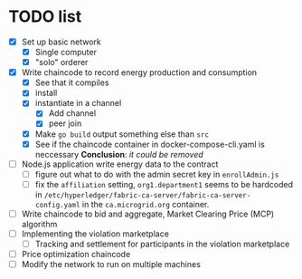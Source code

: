 # TODO list

* [x] Set up basic network
    - [x] Single computer
    - [x] "solo" orderer
* [x] Write chaincode to record energy production and consumption
    - [x] See that it compiles
    - [x] install
    - [x] instantiate in a channel
        - [x] Add channel
        - [x] peer join
    - [x] Make ```go build``` output something else than ```src```
    - [x] See if the chaincode container in docker-compose-cli.yaml is neccessary
          **Conclusion**: *it could be removed*
* [ ] Node.js application write energy data to the contract
    - [ ] figure out what to do with the admin secret key in ```enrollAdmin.js```
    - [ ] fix the ```affiliation``` setting, ```org1.department1``` seems to be hardcoded in ```/etc/hyperledger/fabric-ca-server/fabric-ca-server-config.yaml``` in the ```ca.microgrid.org``` container.
* [ ] Write chaincode to bid and aggregate, Market Clearing Price (MCP) algorithm
* [ ] Implementing the violation marketplace
    - [ ] Tracking and settlement for participants in the violation marketplace
* [ ] Price optimization chaincode
* [ ] Modify the network to run on multiple machines
